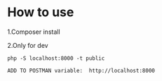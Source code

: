 # How to use

1.Composer install

2.Only for dev

    
    php -S localhost:8000 -t public

    ADD TO POSTMAN variable:  http://localhost:8000


